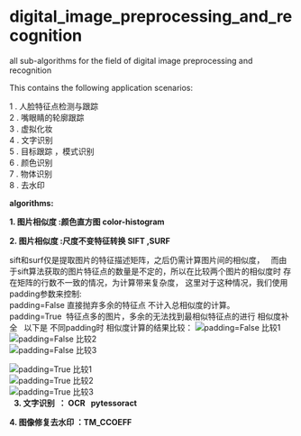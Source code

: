 # digital_image_preprocessing_and_recognition
all sub-algorithms  for the field of digital image preprocessing and recognition


This contains the following application scenarios:

1 . 人脸特征点检测与跟踪  
2 . 嘴眼睛的轮廓跟踪  
3 . 虚拟化妆  
4 . 文字识别  
5 . 目标跟踪 ，模式识别  
6 . 颜色识别  
7 . 物体识别  
8 . 去水印


**algorithms:**   

**1. 图片相似度 :颜色直方图  color-histogram**  

**2. 图片相似度 :尺度不变特征转换 SIFT ,SURF**  

sift和surf仅是提取图片的特征描述矩阵，之后仍需计算图片间的相似度，  
而由于sift算法获取的图片特征点的数量是不定的，所以在比较两个图片的相似度时 存在矩阵的行数不一致的情况，为计算带来复杂度，
这里对于这种情况，我们使用padding参数来控制:  
padding=False 直接抛弃多余的特征点 不计入总相似度的计算。  
padding=True  特征点多的图片，多余的无法找到最相似特征点的进行 相似度补全  
以下是 不同padding时 相似度计算的结果比较：
![padding=False 比较1](https://github.com/laura-zhang-cn/digital_image_preprocessing_and_recognition/blob/master/images/sift_sim_padding_False.png)   
![padding=False 比较2](https://github.com/laura-zhang-cn/digital_image_preprocessing_and_recognition/blob/master/images/sift_sim_padding_False2.jpg)   
![padding=False 比较3](https://github.com/laura-zhang-cn/digital_image_preprocessing_and_recognition/blob/master/images/sift_sim_padding_False3.jpg)   
  
![padding=True 比较1](https://github.com/laura-zhang-cn/digital_image_preprocessing_and_recognition/blob/master/images/sift_sim_padding_True.jpg)   
![padding=True 比较2](https://github.com/laura-zhang-cn/digital_image_preprocessing_and_recognition/blob/master/images/sift_sim_padding_True2.jpg)   
![padding=True 比较3](https://github.com/laura-zhang-cn/digital_image_preprocessing_and_recognition/blob/master/images/sift_sim_padding_True3.jpg)   
  
**3. 文字识别  ： OCR   pytessoract**  

**4. 图像修复去水印 ：TM_CCOEFF**  


